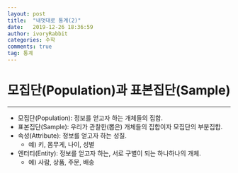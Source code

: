 ```yaml
---
layout: post
title:  "내멋대로 통계(2)"
date:   2019-12-26 18:36:59
author: ivoryRabbit
categories: 수학
comments: true
tag: 통계
---
```


# 모집단(Population)과 표본집단(Sample)
***

- 모집단(Population): 정보를 얻고자 하는 개체들의 집합.
- 표본집단(Sample): 우리가 관찰한(뽑은) 개체들의 집합이자 모집단의 부분집합.
- 속성(Attribute): 정보를 얻고자 하는 성질.
  - 예) 키, 몸무게, 나이, 성별
- 엔터티(Entity): 정보를 얻고자 하는, 서로 구별이 되는 하나하나의 개체.
  - 예) 사람, 상품, 주문, 배송
  
